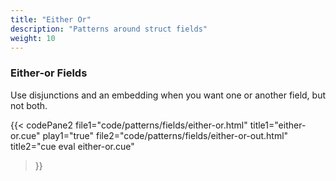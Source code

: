 ```yaml
---
title: "Either Or"
description: "Patterns around struct fields"
weight: 10
---
```



### Either-or Fields

Use disjunctions and an embedding when you want one or another field, but not both.

{{< codePane2
  file1="code/patterns/fields/either-or.html"     title1="either-or.cue" play1="true"
  file2="code/patterns/fields/either-or-out.html" title2="cue eval either-or.cue"
>}}


